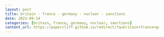 ```yaml
---
layout: post
title: britain · france · germany · nuclear · sanctions
date: 2023-09-14
categories: [britain, france, germany, nuclear, sanctions]
content_url: https://papercliff.github.io/redirect/?q=britain+france+germany+nuclear+sanctions&tbs=cdr:1,cd_min:9/13/2023,cd_max:9/15/2023
---
```

